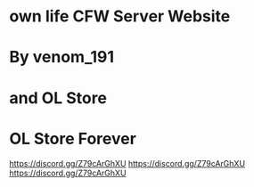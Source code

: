 # own life CFW Server Website
# By venom_191
# and OL Store
# OL Store Forever
https://discord.gg/Z79cArGhXU
https://discord.gg/Z79cArGhXU
https://discord.gg/Z79cArGhXU
